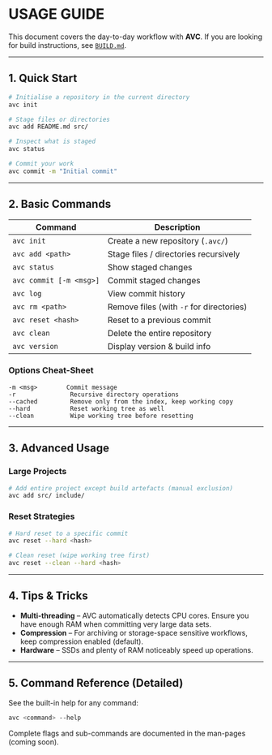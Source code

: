 # USAGE GUIDE

This document covers the day-to-day workflow with **AVC**.  If you are looking for build instructions, see [`BUILD.md`](BUILD.md).

---

## 1. Quick Start

```bash
# Initialise a repository in the current directory
avc init

# Stage files or directories
avc add README.md src/

# Inspect what is staged
avc status

# Commit your work
avc commit -m "Initial commit"
```

---

## 2. Basic Commands

| Command | Description |
|---------|-------------|
| `avc init` | Create a new repository (`.avc/`) |
| `avc add <path>` | Stage files / directories recursively |
| `avc status` | Show staged changes |
| `avc commit [-m <msg>]` | Commit staged changes |
| `avc log` | View commit history |
| `avc rm <path>` | Remove files (with `-r` for directories) |
| `avc reset <hash>` | Reset to a previous commit |
| `avc clean` | Delete the entire repository |
| `avc version` | Display version & build info |

### Options Cheat-Sheet

```
-m <msg>        Commit message
-r               Recursive directory operations
--cached         Remove only from the index, keep working copy
--hard           Reset working tree as well
--clean          Wipe working tree before resetting
```

---

## 3. Advanced Usage

### Large Projects
```bash
# Add entire project except build artefacts (manual exclusion)
avc add src/ include/
```

### Reset Strategies
```bash
# Hard reset to a specific commit
avc reset --hard <hash>

# Clean reset (wipe working tree first)
avc reset --clean --hard <hash>
```

---

## 4. Tips & Tricks

* **Multi-threading** – AVC automatically detects CPU cores.  Ensure you have enough RAM when committing very large data sets.
* **Compression** – For archiving or storage-space sensitive workflows, keep compression enabled (default).
* **Hardware** – SSDs and plenty of RAM noticeably speed up operations.

---

## 5. Command Reference (Detailed)

See the built-in help for any command:
```bash
avc <command> --help
```

Complete flags and sub-commands are documented in the man-pages (coming soon).
